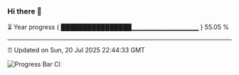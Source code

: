 ### Hi there 👋

⏳ Year progress { ████████████████▁▁▁▁▁▁▁▁▁▁▁▁▁▁ } 55.05 %

---

⏰ Updated on Sun, 20 Jul 2025 22:44:33 GMT

![Progress Bar CI](https://github.com/IshwaranRudhara/GIT-ACTION/workflows/Progress%20Bar%20CI/badge.svg)
